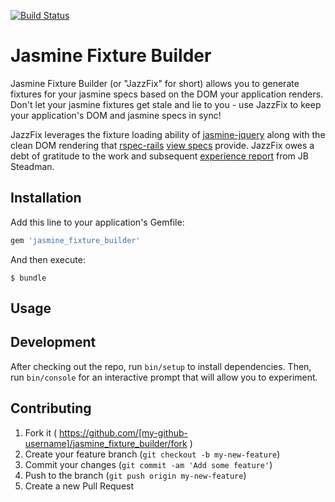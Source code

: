 [![Build Status](https://travis-ci.org/defmethodinc/jasmine-fixture-builder.svg?branch=master)](https://travis-ci.org/defmethodinc/jasmine-fixture-builder)
# Jasmine Fixture Builder

Jasmine Fixture Builder (or "JazzFix" for short) allows you to generate fixtures for your jasmine specs based on the DOM your application renders. Don't let your jasmine fixtures get stale and lie to you - use JazzFix to keep your application's DOM and jasmine specs in sync!

JazzFix leverages the fixture loading ability of [jasmine-jquery](https://github.com/velesin/jasmine-jquery) along with the clean DOM rendering that [rspec-rails](https://github.com/rspec/rspec-rails) [view specs](https://github.com/rspec/rspec-rails#view-specs) provide. JazzFix owes a debt of gratitude to the work and subsequent [experience report](http://pivotallabs.com/javascriptspecs-bind-reality/) from JB Steadman.

## Installation

Add this line to your application's Gemfile:

```ruby
gem 'jasmine_fixture_builder'
```

And then execute:

    $ bundle

## Usage

## Development

After checking out the repo, run `bin/setup` to install dependencies. Then, run `bin/console` for an interactive prompt that will allow you to experiment.


## Contributing

1. Fork it ( https://github.com/[my-github-username]/jasmine_fixture_builder/fork )
2. Create your feature branch (`git checkout -b my-new-feature`)
3. Commit your changes (`git commit -am 'Add some feature'`)
4. Push to the branch (`git push origin my-new-feature`)
5. Create a new Pull Request
